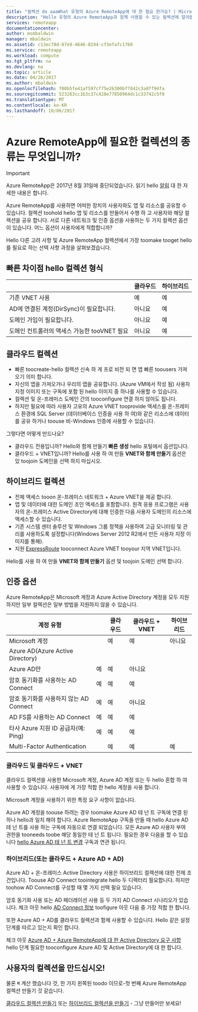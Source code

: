 ```yaml
---
title: "컬렉션 do aaaWhat 유형의 Azure RemoteApp에 대 한 필요 한가요? | Microsoft Docs"
description: "Hello 유형의 Azure RemoteApp과 함께 사용할 수 있는 컬렉션에 알아봅니다."
services: remoteapp
documentationcenter: 
author: msmbaldwin
manager: mbaldwin
ms.assetid: c13ec78d-07e9-4646-8194-cf3efafc1760
ms.service: remoteapp
ms.workload: compute
ms.tgt_pltfrm: na
ms.devlang: na
ms.topic: article
ms.date: 04/26/2017
ms.author: mbaldwin
ms.openlocfilehash: f00b5fe41af597cf75e26300bf7842c3a8ff94fa
ms.sourcegitcommit: 523283cc1b3c37c428e77850964dc1c33742c5f0
ms.translationtype: MT
ms.contentlocale: ko-KR
ms.lasthandoff: 10/06/2017
---
```

# <a name="what-kind-of-collection-do-you-need-for-azure-remoteapp"></a>Azure RemoteApp에 필요한 컬렉션의 종류는 무엇입니까?
> [!IMPORTANT]
> Azure RemoteApp은 2017년 8월 31일에 중단되었습니다. 읽기 hello [알림](https://go.microsoft.com/fwlink/?linkid=821148) 대 한 자세한 내용은 합니다.
> 
> 

Azure RemoteApp를 사용하면 어떠한 장치의 사용자와도 앱 및 리소스를 공유할 수 있습니다. 컬렉션 toohold hello 앱 및 리소스를 만들어서 수행 하 고 사용자와 해당 컬렉션을 공유 합니다. 서로 다른 네트워크 및 인증 옵션을 사용하는 두 가지 컬렉션 옵션이 있습니다. 어느 옵션이 사용자에게 적합합니까?

Hello 다른 고려 사항 및 Azure RemoteApp 컬렉션에서 가장 toomake tooget hello를 필요로 하는 선택 사항 과정을 살펴보겠습니다. 

## <a name="quick-differences-between-hello-collection-types"></a>빠른 차이점 hello 컬렉션 형식
|  | 클라우드 | 하이브리드 |
| --- | --- | --- |
| 기존 VNET 사용 |예 |예 |
| AD에 연결된 계정(DirSync)이 필요합니다. |아니요 |예 |
| 도메인 가입이 필요합니다. |아니요 |예 |
| 도메인 컨트롤러의 액세스 가능한 tooVNET 필요 |아니요 |예 |

## <a name="cloud-collections"></a>클라우드 컬렉션
* 빠른 toocreate-hello 컬렉션 신속 하 게 프로 비전 되 면 앱 빠른 toousers 가져오기 의미 합니다.
* 자신의 앱을 가져오거나 우리의 앱을 공유합니다. (Azure VM에서 작성 됨) 사용자 지정 이미지 또는 구독에 포함 된 hello 이미지 중 하나를 사용할 수 있습니다.
* 컬렉션 및 온-프레미스 도메인 간의 tooconfigure 연결 하지 않아도 됩니다.
* 하지만 필요에 따라 사용자 고유의 Azure VNET tooprovide 액세스를 온-프레미스 환경에 SQL Server (데이터베이스 인증을 사용 하 여)와 같은 리소스에 데이터를 공유 하거나 toouse 비-Windows 인증에 사용할 수 있습니다.

그렇다면 어떻게 만드나요?

* 클라우드 전용입니까? Hello와 함께 만들기 **빠른 생성** hello 포털에서 옵션입니다.
* 클라우드 + VNET입니까? Hello를 사용 하 여 만들 **VNET와 함께 만들기** 옵션은 있 toojoin 도메인을 선택 하지 마십시오.

## <a name="hybrid-collections"></a>하이브리드 컬렉션
* 전체 액세스 tooon 온-프레미스 네트워크 + Azure VNET을 제공 합니다.
* 앱 및 데이터에 대한 도메인 조인 액세스를 포함합니다. 원격 응용 프로그램은 사용자의 온-프레미스 Active Directory에 대해 인증한 다음 사용자 도메인의 리소스에 액세스할 수 있습니다.
* 기존 시스템 센터 솔루션 및 Windows 그룹 정책을 사용하여 고급 모니터링 및 관리를 사용하도록 설정합니다(Windows Server 2012 R2에서 만든 사용자 지정 이미지를 통해).
* 지원 [ExpressRoute](https://azure.microsoft.com/services/expressroute/) tooconnect Azure VNET tooyour 지역 VNET입니다.

Hello를 사용 하 여 만들 **VNET와 함께 만들기** 옵션 및 toojoin 도메인 선택 합니다.

## <a name="authentication-options"></a>인증 옵션
Azure RemoteApp은 Microsoft 계정과 Azure Active Directory 계정을 모두 지원하지만 일부 컬렉션은 일부 방법을 지원하지 않을 수 있습니다. 

| 계정 유형 |  | 클라우드 | 클라우드 + VNET | 하이브리드 |
| --- | --- | --- | --- | --- |
| Microsoft 계정 | |예 |예 |아니요 |
| Azure AD(Azure Active Directory) | | | | |
| Azure AD만 |예 |예 |아니요 | |
| 암호 동기화를 사용하는 AD Connect |예 |예 |예 | |
| 암호 동기화를 사용하지 않는 AD Connect |예 |예 |아니요 | |
| AD FS를 사용하는 AD Connect |예 |예 |예 | |
| 타사 Azure 지원 ID 공급자(예: Ping) |예 |예 |예 | |
| Multi-Factor Authentication | |예 |예 |예 |

### <a name="cloud-and-cloud--vnet"></a>클라우드 및 클라우드 + VNET
클라우드 컬렉션을 사용한 Microsoft 계정, Azure AD 계정 또는 두 hello 혼합 하 여 사용할 수 있습니다. 사용자에 게 가장 적합 한 hello 계정을 사용 합니다.

Microsoft 계정을 사용하기 위한 특정 요구 사항이 없습니다. 

Azure AD 계정을 toouse 하려는 경우 toomake Azure AD 테 넌 트 구독에 연결 된 하나 hello과 일치 해야 합니다. Azure RemoteApp 구독을 만들 때 hello Azure AD 테 넌 트를 사용 하는 구독에 자동으로 연결 되었습니다. 모든 Azure AD 사용자 부여 권한을 tooneeds toobe 해당 동일한 테 넌 트 됩니다. 필요한 경우 다음을 할 수 있습니다 [hello Azure AD 테 넌 트 변경](remoteapp-changetenant.md) 구독과 연관 됩니다.

### <a name="hybrid-or-cloud--azure-ad--ad"></a>하이브리드(또는 클라우드 + Azure AD + AD)
Azure AD + 온-프레미스 Active Directory 사용은 하이브리드 컬렉션에 대한 전제 조건입니다. Toouse AD Connect toointegrate hello 두 디렉터리 필요합니다. 하지만 toohow AD Connect를 구성할 때 몇 가지 선택 필요 있습니다. 

암호 동기화 사용 또는 AD 페더레이션 사용 등 두 가지 AD Connect 시나리오가 있습니다. 체크 아웃 hello [AD Connect 정보](../active-directory/active-directory-aadconnect.md) toofigure 아웃 다음 중 가장 적합 한 합니다.

또한 Azure AD + AD를 클라우드 컬렉션과 함께 사용할 수 있습니다. Hello 같은 설정 단계를 따르고 있는지 확인 합니다.

체크 아웃 [Azure AD + Azure RemoteApp에 대 한 Active Directory 요구 사항](remoteapp-ad.md) hello 단계 필요한 tooconfigure Azure AD 및 Active Directory에 대 한 합니다.

## <a name="go-create-your-collection"></a>사용자의 컬렉션을 만드십시오!
물론 म 계산 했습니다 것, 한 가지 왼쪽된 toodo 이므로-첫 번째 Azure RemoteApp 컬렉션 만들기 것 같습니다.

[클라우드 컬렉션 만들기](remoteapp-create-cloud-deployment.md) 또는 [하이브리드 컬렉션을 만들기](remoteapp-create-hybrid-deployment.md) - 그냥 만들어만 보세요!

